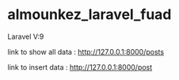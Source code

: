 # almounkez_laravel_fuad



Laravel V:9

link to show all data : 
http://127.0.0.1:8000/posts


link to insert data : 
http://127.0.0.1:8000/post


